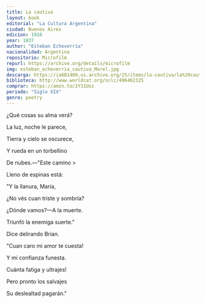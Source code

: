 ```yaml
---
title: La cautiva
layout: book
editorial: "La Cultura Argentina"
ciudad: Buenos Aires
edicion: 1916
year: 1837
author: "Esteban Echeverría"
nacionalidad: Argentina
repositorio: Microfilm
repurl: https://archive.org/details/microfilm
img: esteban_echeverria_cautiva_Morel.jpg
descarga: https://ia601409.us.archive.org/25/items/la-cautiva/la%20cautiva.pdf
biblioteca: http://www.worldcat.org/oclc/496462325
comprar: https://amzn.to/2Y31Uoz
periodo: "Siglo XIX"
genre: poetry
---
```

 

¿Qué cosas su alma verá?
	
La luz, noche le parece,
	
Tierra y cielo se oscurece,
	
Y rueda en un torbellino
	
De nubes.—"Este camino >
	
Lleno de espinas está:
	
"Y la llanura, María,
	
¿No vés cuan triste y sombría?
	
¿Dónde vamos?—A la muerte.
	
Triunfó la enemiga suerte."
	
Dice delirando Brian.
	
"Cuan caro mi amor te cuesta!
	
Y mi confianza funesta.
	
Cuánta fatiga y ultrajes!
	
Pero pronto los salvajes
	
Su deslealtad pagarán."
